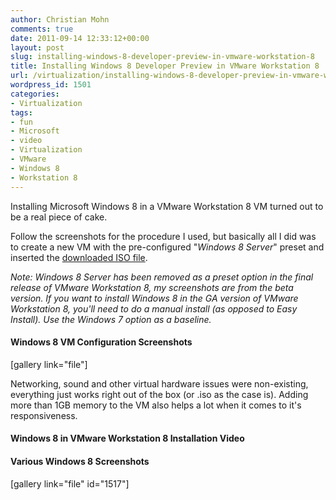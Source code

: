 ```yaml
---
author: Christian Mohn
comments: true
date: 2011-09-14 12:33:12+00:00
layout: post
slug: installing-windows-8-developer-preview-in-vmware-workstation-8
title: Installing Windows 8 Developer Preview in VMware Workstation 8
url: /virtualization/installing-windows-8-developer-preview-in-vmware-workstation-8/
wordpress_id: 1501
categories:
- Virtualization
tags:
- fun
- Microsoft
- video
- Virtualization
- VMware
- Windows 8
- Workstation 8
---
```


Installing Microsoft Windows 8 in a VMware Workstation 8 VM turned out to be a real piece of cake. 

Follow the screenshots for the procedure I used, but basically all I did was to create a new VM with the pre-configured "_Windows 8 Server_" preset and inserted the [downloaded ISO file](http://msdn.microsoft.com/en-us/windows/home/).

_Note: Windows 8 Server has been removed as a preset option in the final release of VMware Workstation 8, my screenshots are from the beta version. If you want to install Windows 8 in the GA version of VMware Workstation 8, you'll need to do a manual install (as opposed to Easy Install). Use the Windows 7 option as a baseline._



#### Windows 8 VM Configuration Screenshots


[gallery link="file"]

Networking, sound and other virtual hardware issues were non-existing, everything just works right out of the box (or .iso as the case is). Adding more than 1GB memory to the VM also helps a lot when it comes to it's responsiveness.




#### Windows 8 in VMware Workstation 8 Installation Video







#### Various Windows 8 Screenshots


[gallery link="file" id="1517"]
